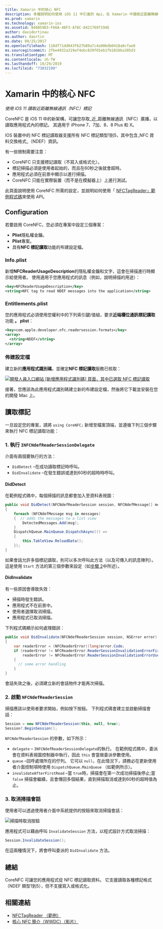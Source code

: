 ```yaml
---
title: Xamarin 中的核心 NFC
description: 本檔說明如何使用 iOS 11 中引進的 Api，在 Xamarin 中讀取近距離無線通訊標記。
ms.prod: xamarin
ms.technology: xamarin-ios
ms.assetid: 846B59D3-F66A-48F3-A78C-84217697194E
author: davidortinau
ms.author: daortin
ms.date: 09/25/2017
ms.openlocfilehash: 110df71dd043f627b89a7c4a906db0418a8cfae8
ms.sourcegitcommit: 2fbe4932a319af4ebc829f65eb1fb1816ba305d3
ms.translationtype: MT
ms.contentlocale: zh-TW
ms.lasthandoff: 10/29/2019
ms.locfileid: "73032199"
---
```

# <a name="core-nfc-in-xamarinios"></a>Xamarin 中的核心 NFC

_使用 iOS 11 讀取近距離無線通訊（NFC）標記_

CoreNFC 是 iOS 11 中的新架構，可讓您存取_近_距離無線通訊（NFC）廣播，以讀取應用程式內的標記。 其適用于 iPhone 7、7加、8、8 Plus 和 X。

IOS 裝置中的 NFC 標記讀取器支援所有 NFC 標記類型1到5，其中包含_NFC 資料交換格式_（NDEF）資訊。

有一些限制需要注意：

- CoreNFC 只支援標記讀取（不寫入或格式化）。
- 標記掃描必須是使用者起始的，而且在60秒之後就會超時。
- 應用程式必須在前景中顯示以進行掃描。
- CoreNFC 只能在實際裝置（而不是在模擬器上）上進行測試。

此頁面說明使用 CoreNFC 所需的設定，並說明如何使用「 [NFCTagReader」範例程式碼](https://docs.microsoft.com/samples/xamarin/ios-samples/ios11-nfctagreader)來使用 API。

## <a name="configuration"></a>Configuration

若要啟用 CoreNFC，您必須在專案中設定三個專案：

- **Plist**隱私權金鑰。
- **Plist**專案。
- 具有**NFC 標記讀取**功能的布建設定檔。

### <a name="infoplist"></a>Info.plist

新增**NFCReaderUsageDescription**的隱私權金鑰和文字，這會在掃描進行時顯示給使用者。 使用適用于您應用程式的訊息（例如，說明掃描的用途）：

```xml
<key>NFCReaderUsageDescription</key>
<string>NFC tag to read NDEF messages into the application</string>
```

### <a name="entitlementsplist"></a>Entitlements.plist

您的應用程式必須使用您權利中的下列索引鍵/值組，要求**近端欄位通訊標記讀取**功能 **。 plist**：

```xml
<key>com.apple.developer.nfc.readersession.formats</key>
<array>
  <string>NDEF</string>
</array>
```

### <a name="provisioning-profile"></a>佈建設定檔

建立新的**應用程式識別碼**，並確定**NFC 標記讀取**服務已核取：

[![開發人員入口網站 [新增應用程式識別碼] 頁面，其中已選取 NFC 標記讀取](corenfc-images/app-services-nfc-sml.png)](corenfc-images/app-services-nfc.png#lightbox)

接著，您應該為此應用程式識別碼建立新的布建設定檔，然後將它下載並安裝在您的開發 Mac 上。

## <a name="reading-a-tag"></a>讀取標記

一旦設定您的專案，請將 `using CoreNFC;` 新增至檔案頂端，並遵循下列三個步驟來執行 NFC 標記讀取功能：

### <a name="1-implement-infcndefreadersessiondelegate"></a>1. 執行 `INFCNdefReaderSessionDelegate`

介面有兩個要執行的方法：

- `DidDetect` –在成功讀取標記時呼叫。
- `DidInvalidate` –在發生錯誤或達到60秒的超時時呼叫。

#### <a name="diddetect"></a>DidDetect

在範例程式碼中，每個掃描的訊息都會加入至資料表視圖：

```csharp
public void DidDetect(NFCNdefReaderSession session, NFCNdefMessage[] messages)
{
    foreach (NFCNdefMessage msg in messages)
    {  // adds the messages to a list view
        DetectedMessages.Add(msg);
    }
    DispatchQueue.MainQueue.DispatchAsync(() =>
    {
        this.TableView.ReloadData();
    });
}
```

如果會話允許多個標記讀取，則可以多次呼叫此方法（以及可傳入的訊息陣列）。 這是使用 `Start` 方法的第三個參數來設定（如[步驟 2](#step2)中所述）。

#### <a name="didinvalidate"></a>DidInvalidate

有一些原因會導致失效：

- 掃描時發生錯誤。
- 應用程式不在前景中。
- 使用者選擇取消掃描。
- 應用程式已取消掃描。

下列程式碼顯示如何處理錯誤：

```csharp
public void DidInvalidate(NFCNdefReaderSession session, NSError error)
{
    var readerError = (NFCReaderError)(long)error.Code;
    if (readerError != NFCReaderError.ReaderSessionInvalidationErrorFirstNDEFTagRead &&
        readerError != NFCReaderError.ReaderSessionInvalidationErrorUserCanceled)
    {
      // some error handling
    }
}
```

會話失效之後，必須建立新的會話物件才能再次掃描。

<a name="step2" />

### <a name="2-start-an-nfcndefreadersession"></a>2. 啟動 `NFCNdefReaderSession`

掃描應該以使用者要求開始，例如按下按鈕。
下列程式碼會建立並啟動掃描會話：

```csharp
Session = new NFCNdefReaderSession(this, null, true);
Session?.BeginSession();
```

`NFCNdefReaderSession` 的參數，如下所示：

- `delegate` – `INFCNdefReaderSessionDelegate`的執行。 在範例程式碼中，委派會在資料表視圖控制器中執行，因此 `this` 會當做委派參數使用。
- `queue` –回呼處理所在的佇列。 它可以 `null`，在此情況下，請務必在更新使用者介面控制項時使用 `DispatchQueue.MainQueue` （如範例所示）。
- `invalidateAfterFirstRead` –當 `true`時，掃描會在第一次成功掃描後停止;當 `false` 掃描會繼續，且會傳回多個結果，直到掃描取消或達到60秒的超時值為止。

### <a name="3-cancel-the-scanning-session"></a>3. 取消掃描會話

使用者可以透過使用者介面中系統提供的按鈕來取消掃描會話：

![掃描時取消按鈕](corenfc-images/scan-cancel-sml.png)

應用程式可以藉由呼叫 `InvalidateSession` 方法，以程式設計方式取消掃描：

```csharp
Session.InvalidateSession();
```

在這兩種情況下，將會呼叫委派的 `DidInvalidate` 方法。

## <a name="summary"></a>總結

CoreNFC 可讓您的應用程式從 NFC 標記讀取資料。 它支援讀取各種標記格式（NDEF 類型1到5），但不支援寫入或格式化。

## <a name="related-links"></a>相關連結

- [NFCTagReader （範例）](https://docs.microsoft.com/samples/xamarin/ios-samples/ios11-nfctagreader)
- [核心 NFC 簡介（WWDC）（影片）](https://developer.apple.com/videos/play/wwdc2017/718/)
